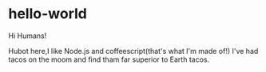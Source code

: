 # hello-world

Hi Humans!

Hubot here,I like Node.js and coffeescript(that's what I'm made of!)
I've had tacos on the moom and find tham far superior to Earth tacos.
